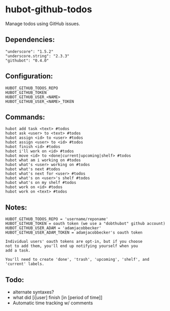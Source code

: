 hubot-github-todos
==================

Manage todos using GitHub issues.

## Dependencies:
```
"underscore": "1.5.2"
"underscore.string": "2.3.3"
"githubot": "0.4.0"
```

## Configuration:
```
HUBOT_GITHUB_TODOS_REPO
HUBOT_GITHUB_TOKEN
HUBOT_GITHUB_USER_<NAME>
HUBOT_GITHUB_USER_<NAME>_TOKEN
```

## Commands:
```
hubot add task <text> #todos
hubot ask <user> to <text> #todos
hubot assign <id> to <user> #todos
hubot assign <user> to <id> #todos
hubot finish <id> #todos
hubot i'll work on <id> #todos
hubot move <id> to <done|current|upcoming|shelf> #todos
hubot what am i working on #todos
hubot what's <user> working on #todos
hubot what's next #todos
hubot what's next for <user> #todos
hubot what's on <user>'s shelf #todos
hubot what's on my shelf #todos
hubot work on <id> #todos
hubot work on <text> #todos
```

## Notes:
```
HUBOT_GITHUB_TODOS_REPO = 'username/reponame'
HUBOT_GITHUB_TOKEN = oauth token (we use a "dobthubot" github account)
HUBOT_GITHUB_USER_ADAM = 'adamjacobbecker'
HUBOT_GITHUB_USER_ADAM_TOKEN = adamjacobbecker's oauth token

Individual users' oauth tokens are opt-in, but if you choose
not to add them, you'll end up notifying yourself when you
add a task.

You'll need to create 'done', 'trash', 'upcoming', 'shelf', and 'current' labels.
```

## Todo:
- alternate syntaxes?
- what did [i|user] finish [in [period of time]]
- Automatic time tracking w/ comments

